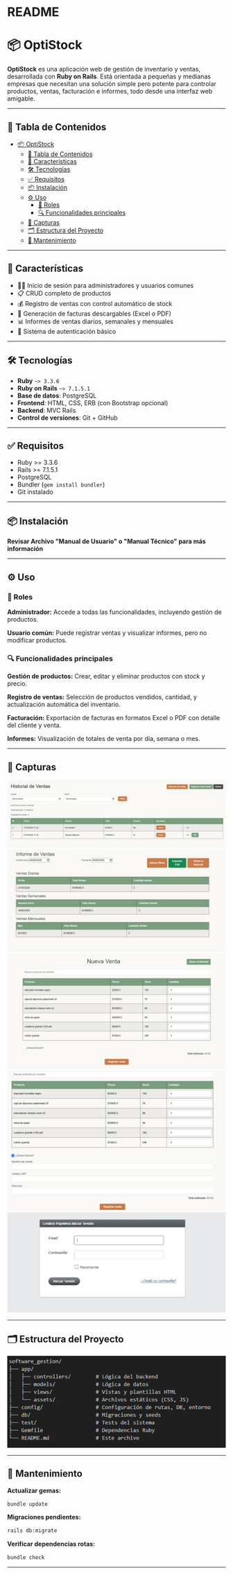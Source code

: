 # README

# 📦 OptiStock

**OptiStock** es una aplicación web de gestión de inventario y ventas, desarrollada con **Ruby on Rails**. Está orientada a pequeñas y medianas empresas que necesitan una solución simple pero potente para controlar productos, ventas, facturación e informes, todo desde una interfaz web amigable.

---

## 🧭 Tabla de Contenidos

- [📦 OptiStock](#-optistock)
  - [🧭 Tabla de Contenidos](#-tabla-de-contenidos)
  - [🚀 Características](#-características)
  - [🛠️ Tecnologías](#-tecnologías)
  - [✅ Requisitos](#-requisitos)
  - [📦 Instalación](#-instalación)
  - [⚙️ Uso](#-uso)
    - [🧑 Roles](#-roles)
    - [🔍 Funcionalidades principales](#-funcionalidades-principales)
  - [📸 Capturas](#-capturas)
  - [🗂️ Estructura del Proyecto](#-estructura-del-proyecto)
  - [🔧 Mantenimiento](#-mantenimiento)

---

## 🚀 Características

- 🧑‍💼 Inicio de sesión para administradores y usuarios comunes
- 📋 CRUD completo de productos
- 💰 Registro de ventas con control automático de stock
- 🧾 Generación de facturas descargables (Excel o PDF)
- 📊 Informes de ventas diarios, semanales y mensuales
- 🔐 Sistema de autenticación básico

---

## 🛠️ Tecnologías

- **Ruby** `~> 3.3.6`
- **Ruby on Rails** `~> 7.1.5.1`
- **Base de datos**: PostgreSQL 
- **Frontend**: HTML, CSS, ERB (con Bootstrap opcional)
- **Backend**: MVC Rails
- **Control de versiones**: Git + GitHub

---

## ✅ Requisitos

- Ruby >= 3.3.6 
- Rails >= 7.1.5.1 
- PostgreSQL  
- Bundler (`gem install bundler`)  
- Git instalado  

---

## 📦 Instalación

**Revisar Archivo "Manual de Usuario" o "Manual Técnico" para más información** 

---

## ⚙️ Uso

### 🧑 Roles
**Administrador:**
Accede a todas las funcionalidades, incluyendo gestión de productos.

**Usuario común:**
Puede registrar ventas y visualizar informes, pero no modificar productos.


### 🔍 Funcionalidades principales
**Gestión de productos:**
Crear, editar y eliminar productos con stock y precio.

**Registro de ventas:**
Selección de productos vendidos, cantidad, y actualización automática del inventario.

**Facturación:**
Exportación de facturas en formatos Excel o PDF con detalle del cliente y venta.

**Informes:**
Visualización de totales de venta por día, semana o mes.

---
## 📸 Capturas 

![alt text](image.png)
![alt text](image-1.png)
![alt text](image-2.png)
![alt text](image-3.png)
![alt text](image-4.png) 

---

## 🗂️ Estructura del Proyecto

![alt text](image-5.png)

---

## 🔧 Mantenimiento

**Actualizar gemas:**
```bash
bundle update
```

**Migraciones pendientes:**
```bash
rails db:migrate
```

**Verificar dependencias rotas:**
```bash
bundle check
```
---
